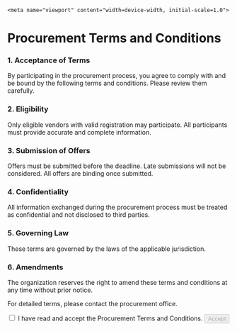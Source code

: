 <!DOCTYPE html>
<html lang="en">
<head>
    <meta charset="UTF-8">
   
    <meta name="viewport" content="width=device-width, initial-scale=1.0">
   
</head>
<body>
    <div class="container">
        <h1>Procurement Terms and Conditions</h1>
        <div class="terms-box" id="termsBox">
            <h3>1. Acceptance of Terms</h3>
            <p>
                By participating in the procurement process, you agree to comply with and be bound by the following terms and conditions. Please review them carefully.
            </p>
            <h3>2. Eligibility</h3>
            <p>
                Only eligible vendors with valid registration may participate. All participants must provide accurate and complete information.
            </p>
            <h3>3. Submission of Offers</h3>
            <p>
                Offers must be submitted before the deadline. Late submissions will not be considered. All offers are binding once submitted.
            </p>
            <h3>4. Confidentiality</h3>
            <p>
                All information exchanged during the procurement process must be treated as confidential and not disclosed to third parties.
            </p>
            <h3>5. Governing Law</h3>
            <p>
                These terms are governed by the laws of the applicable jurisdiction.
            </p>
            <h3>6. Amendments</h3>
            <p>
                The organization reserves the right to amend these terms and conditions at any time without prior notice.
            </p>
            <p>
                For detailed terms, please contact the procurement office.
            </p>
        </div>
        <form id="acceptForm">
            <div class="accept-section">
                <span>
                    <input type="checkbox" id="acceptCheckbox" />
                    <label for="acceptCheckbox">I have read and accept the Procurement Terms and Conditions.</label>
                </span>
                <button id="acceptBtn" type="submit" disabled>Accept</button>
            </div>
        </form>
        <div class="accepted-message" id="acceptedMessage" style="display: none;">
            Thank you! You have accepted the Procurement Terms and Conditions.
        </div>
    </div>
    
</body>
</html>
